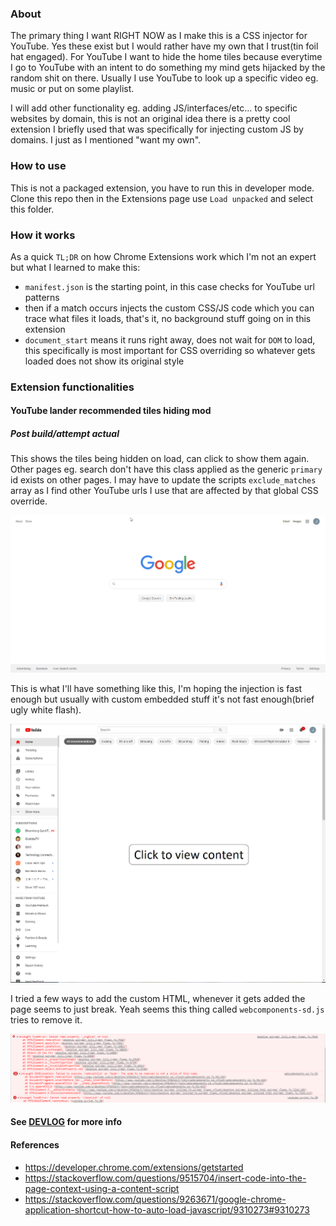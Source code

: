### About

The primary thing I want RIGHT NOW as I make this is a CSS injector for YouTube. Yes these exist but I would rather have my own that I trust(tin foil hat engaged).
For YouTube I want to hide the home tiles because everytime I go to YouTube with an intent to do something my mind gets hijacked by the random shit on there.
Usually I use YouTube to look up a specific video eg. music or put on some playlist.

I will add other functionality eg. adding JS/interfaces/etc... to specific websites by domain, this is not an original idea there is a pretty cool extension I briefly used that was specifically for injecting custom JS by domains. I just as I mentioned "want my own".

### How to use

This is not a packaged extension, you have to run this in developer mode. Clone this repo then in the Extensions page use `Load unpacked` and select this folder.

### How it works

As a quick `TL;DR` on how Chrome Extensions work which I'm not an expert but what I learned to make this:
* `manifest.json` is the starting point, in this case checks for YouTube url patterns
* then if a match occurs injects the custom CSS/JS code which you can trace what files it loads, that's it, no background stuff going on in this extension
* `document_start` means it runs right away, does not wait for `DOM` to load, this specifically is most important for CSS overriding so whatever gets loaded does not show its original style

### Extension functionalities

#### YouTube lander recommended tiles hiding mod

##### Post build/attempt actual

This shows the tiles being hidden on load, can click to show them again. Other pages eg. search don't have this class applied as the generic `primary` id exists on other pages. I may have to update the scripts `exclude_matches` array as I find other YouTube urls I use that are affected by that global CSS override.

![gif of current YouTube landing page mod](./YouTube-landing-page-recommend-tiles-mod.gif)

This is what I'll have something like this, I'm hoping the injection is fast enough but usually with custom embedded stuff it's not fast enough(brief ugly white flash).

![modified YouTube interface](./YouTube-08-08-2020-design--modded-to-avoid-mind-hijack.PNG)

I tried a few ways to add the custom HTML, whenever it gets added the page seems to just break. Yeah seems this thing called `webcomponents-sd.js` tries to remove it.

![error from custom html](./YouTube-error-when-injecting-html.PNG)

#### See [DEVLOG](./DEVLOG.md) for more info

#### References

* https://developer.chrome.com/extensions/getstarted
* https://stackoverflow.com/questions/9515704/insert-code-into-the-page-context-using-a-content-script
* https://stackoverflow.com/questions/9263671/google-chrome-application-shortcut-how-to-auto-load-javascript/9310273#9310273